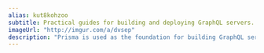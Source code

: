```yaml
---
alias: kut8kohzoo
subtitle: Practical guides for building and deploying GraphQL servers.
imageUrl: "http://imgur.com/a/dvsep"
description: "Prisma is used as the foundation for building GraphQL servers. Learn everything you need to know about building and deploying GraphQL server with Prisma in this tutorial series."
---
```

